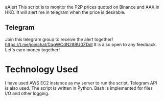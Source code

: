  aAlert
This script is to monitor the P2P prices quoted on Binance and AAX in HKD. It will alert me in telegram when the price is desirable.

## Telegram
Join this telegram group to receive the alert together! https://t.me/joinchat/DqqWCdN28BU0ZDdl
It is also open to any feedback. Let's earn money together!

# Technology Used
I have used AWS EC2 instance as my server to run the script. Telegram API is also used. The script is written in Python. Bash is implemented for files I/O and other logging.

